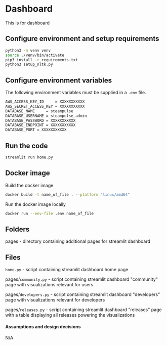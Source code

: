 # Dashboard

This is for dashboard

## Configure environment and setup requirements 

```sh
python3 -m venv venv
source ./venv/bin/activate
pip3 install -r requirements.txt
python3 setup_nltk.py
```

## Configure environment variables

The following environment variables must be supplied in a `.env` file.

```sh
AWS_ACCESS_KEY_ID     = XXXXXXXXXXX
AWS_SECRET_ACCESS_KEY = XXXXXXXXXXX
DATABASE_NAME     = steampulse
DATABASE_USERNAME = steampulse_admin
DATABASE_PASSWORD = XXXXXXXXXXX
DATABASE_ENDPOINT = XXXXXXXXXXX
DATABASE_PORT = XXXXXXXXXXX

```
## Run the code
```sh
streamlit run home.py
```
## Docker image

Build the docker image

```sh
docker build -t name_of_file . --platform "linux/amd64"
```

Run the docker image locally

```sh
docker run --env-file .env name_of_file
```
## Folders
pages - directory containing additional pages for streamlit dashboard
## Files 
`home.py` - script containing streamlit dashboard home page

pages/`community.py` - script containing streamlit dashboard "community" page with visualizations relevant for users

pages/`developers.py` - script containing streamlit dashboard "developers" page with visualizations relevant for developers

pages/`releases.py` - script containing streamlit dashboard "releases" page with a table displaying all releases powering the visualizations

#### Assumptions and design decisions
N/A